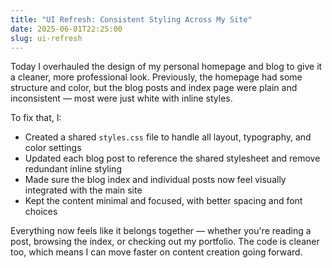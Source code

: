 ```yaml
---
title: "UI Refresh: Consistent Styling Across My Site"
date: 2025-06-01T22:25:00
slug: ui-refresh
---
```


Today I overhauled the design of my personal homepage and blog to give it a cleaner, more professional look. Previously, the homepage had some structure and color, but the blog posts and index page were plain and inconsistent — most were just white with inline styles.

To fix that, I:

- Created a shared `styles.css` file to handle all layout, typography, and color settings
- Updated each blog post to reference the shared stylesheet and remove redundant inline styling
- Made sure the blog index and individual posts now feel visually integrated with the main site
- Kept the content minimal and focused, with better spacing and font choices

Everything now feels like it belongs together — whether you're reading a post, browsing the index, or checking out my portfolio. The code is cleaner too, which means I can move faster on content creation going forward.
